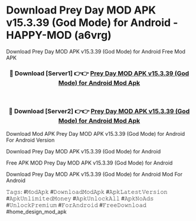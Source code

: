 # Download Prey Day MOD APK v15.3.39 (God Mode) for Android - HAPPY-MOD (a6vrg)
Download Prey Day MOD APK v15.3.39 (God Mode) for Android Free Mod APK

<div align="center">
<h3>🔴 Download [Server1] 👉👉 <a href="https://apkcomod.com?title=Prey_Day_MOD_APK_v15.3.39_(God_Mode)_for_Android">Prey Day MOD APK v15.3.39 (God Mode) for Android Mod Apk</a></h3><br>

<h3>🔴 Download [Server2] 👉👉 <a href="https://apkcomod.com?title=Prey_Day_MOD_APK_v15.3.39_(God_Mode)_for_Android">Prey Day MOD APK v15.3.39 (God Mode) for Android Mod Apk</a></h3>
</div>


Download Mod APK Prey Day MOD APK v15.3.39 (God Mode) for Android For Android Version

Download Prey Day MOD APK v15.3.39 (God Mode) for Android 

Free APK MOD Prey Day MOD APK v15.3.39 (God Mode) for Android 

Download Prey Day MOD APK v15.3.39 (God Mode) for Android Mod For Android

𝚃𝚊𝚐𝚜: #𝙼𝚘𝚍𝙰𝚙𝚔 #𝙳𝚘𝚠𝚗𝚕𝚘𝚊𝚍𝙼𝚘𝚍𝙰𝚙𝚔 #𝙰𝚙𝚔𝙻𝚊𝚝𝚎𝚜𝚝𝚅𝚎𝚛𝚜𝚒𝚘𝚗 #𝙰𝚙𝚔𝚄𝚗𝚕𝚒𝚖𝚒𝚝𝚎𝚍𝙼𝚘𝚗𝚎𝚢 #𝙰𝚙𝚔𝚄𝚗𝚕𝚘𝚌𝚔𝙰𝚕𝚕 #𝙰𝚙𝚔𝙽𝚘𝙰𝚍𝚜 #𝚄𝚗𝚕𝚘𝚌𝚔𝙿𝚛𝚎𝚖𝚒𝚞𝚖 #𝙵𝚘𝚛𝙰𝚗𝚍𝚛𝚘𝚒𝚍 #𝙵𝚛𝚎𝚎𝙳𝚘𝚠𝚗𝚕𝚘𝚊𝚍 #home_design_mod_apk
